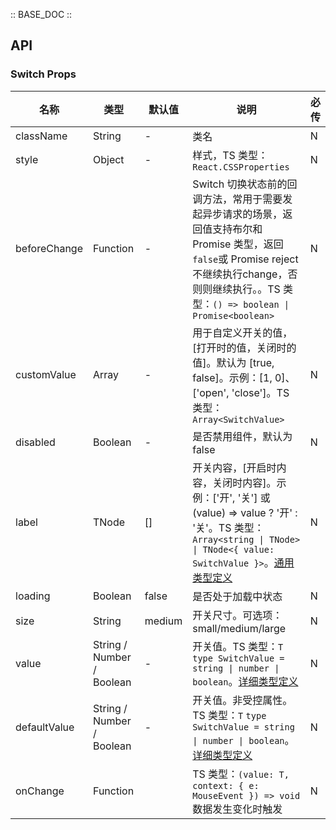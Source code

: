 :: BASE_DOC ::

## API
### Switch Props

名称 | 类型 | 默认值 | 说明 | 必传
-- | -- | -- | -- | --
className | String | - | 类名 | N
style | Object | - | 样式，TS 类型：`React.CSSProperties` | N
beforeChange | Function | - | Switch 切换状态前的回调方法，常用于需要发起异步请求的场景，返回值支持布尔和 Promise 类型，返回`false`或 Promise reject不继续执行change，否则则继续执行。。TS 类型：`() => boolean \| Promise<boolean>` | N
customValue | Array | - | 用于自定义开关的值，[打开时的值，关闭时的值]。默认为 [true, false]。示例：[1, 0]、['open', 'close']。TS 类型：`Array<SwitchValue>` | N
disabled | Boolean | - | 是否禁用组件，默认为 false | N
label | TNode | [] | 开关内容，[开启时内容，关闭时内容]。示例：['开', '关'] 或 (value) => value ? '开' : '关'。TS 类型：`Array<string \| TNode> \| TNode<{ value: SwitchValue }>`。[通用类型定义](https://github.com/Tencent/tdesign-react/blob/develop/src/common.ts) | N
loading | Boolean | false | 是否处于加载中状态 | N
size | String | medium | 开关尺寸。可选项：small/medium/large | N
value | String / Number / Boolean | - | 开关值。TS 类型：`T` `type SwitchValue = string \| number \| boolean`。[详细类型定义](https://github.com/Tencent/tdesign-react/blob/develop/src/switch/type.ts) | N
defaultValue | String / Number / Boolean | - | 开关值。非受控属性。TS 类型：`T` `type SwitchValue = string \| number \| boolean`。[详细类型定义](https://github.com/Tencent/tdesign-react/blob/develop/src/switch/type.ts) | N
onChange | Function |  | TS 类型：`(value: T, context: { e: MouseEvent }) => void`<br/>数据发生变化时触发 | N
